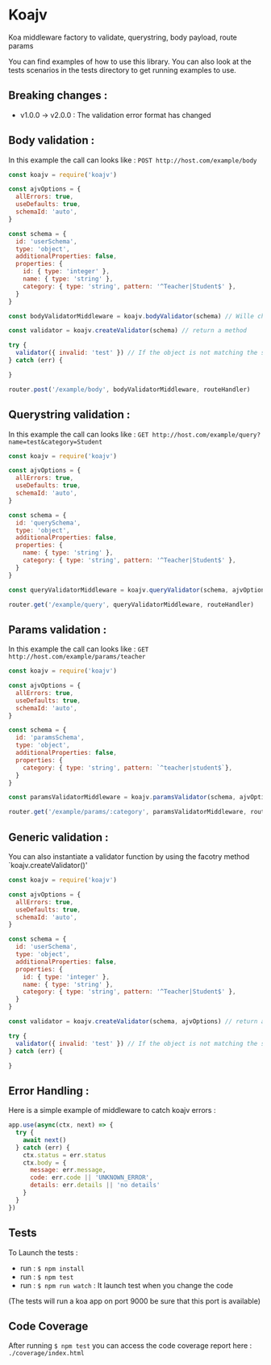 # Koajv

Koa middleware factory to validate, querystring, body payload, route params

You can find examples of how to use this library.
You can also look at the tests scenarios in the tests directory to get running examples to use.

## Breaking changes :

- v1.0.0 -> v2.0.0 : The validation error format has changed

## Body validation :

In this example the call can looks like : `POST http://host.com/example/body`

```js
const koajv = require('koajv')

const ajvOptions = {
  allErrors: true,
  useDefaults: true,
  schemaId: 'auto',
}

const schema = {
  id: 'userSchema',
  type: 'object',
  additionalProperties: false,
  properties: {
    id: { type: 'integer' },
    name: { type: 'string' },
    category: { type: 'string', pattern: '^Teacher|Student$' },
  }
}

const bodyValidatorMiddleware = koajv.bodyValidator(schema) // Wille check ctx.request.body

const validator = koajv.createValidator(schema) // return a method

try {
  validator({ invalid: 'test' }) // If the object is not matching the schema an execption is thrown
} catch (err) {

}

router.post('/example/body', bodyValidatorMiddleware, routeHandler)
```

## Querystring validation :

In this example the call can looks like : `GET http://host.com/example/query?name=test&category=Student`

```js
const koajv = require('koajv')

const ajvOptions = {
  allErrors: true,
  useDefaults: true,
  schemaId: 'auto',
}

const schema = {
  id: 'querySchema',
  type: 'object',
  additionalProperties: false,
  properties: {
    name: { type: 'string' },
    category: { type: 'string', pattern: '^Teacher|Student$' },
  }
}

const queryValidatorMiddleware = koajv.queryValidator(schema, ajvOptions) // Will check ctx.request.query

router.get('/example/query', queryValidatorMiddleware, routeHandler)
```

## Params validation :

In this example the call can looks like : `GET http://host.com/example/params/teacher`

```js
const koajv = require('koajv')

const ajvOptions = {
  allErrors: true,
  useDefaults: true,
  schemaId: 'auto',
}

const schema = {
  id: 'paramsSchema',
  type: 'object',
  additionalProperties: false,
  properties: {
    category: { type: 'string', pattern: `^teacher|student$`},
  }
}

const paramsValidatorMiddleware = koajv.paramsValidator(schema, ajvOptions) // Will check ctx.params

router.get('/example/params/:category', paramsValidatorMiddleware, routeHandler)
```

## Generic validation :

You can also instantiate a validator function by using the facotry method `koajv.createValidator()'

```js
const koajv = require('koajv')

const ajvOptions = {
  allErrors: true,
  useDefaults: true,
  schemaId: 'auto',
}

const schema = {
  id: 'userSchema',
  type: 'object',
  additionalProperties: false,
  properties: {
    id: { type: 'integer' },
    name: { type: 'string' },
    category: { type: 'string', pattern: '^Teacher|Student$' },
  }
}

const validator = koajv.createValidator(schema, ajvOptions) // return a method

try {
  validator({ invalid: 'test' }) // If the object is not matching the schema an execption is thrown
} catch (err) {

}
```

## Error Handling :

Here is a simple example of middleware to catch koajv errors :

```js
app.use(async(ctx, next) => {
  try {
    await next()
  } catch (err) {
    ctx.status = err.status
    ctx.body = {
      message: err.message,
      code: err.code || 'UNKNOWN_ERROR',
      details: err.details || 'no details'
    }
  }
})
```

## Tests

To Launch the tests :

- run : `$ npm install`
- run : `$ npm test`
- run : `$ npm run watch` : It launch test when you change the code

(The tests will run a koa app on port 9000 be sure that this port is available)

## Code Coverage

After running `$ npm test` you can access the code coverage report here : `./coverage/index.html`
